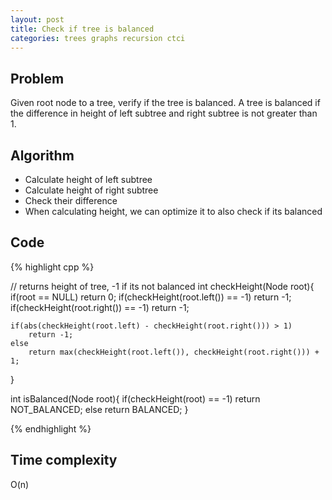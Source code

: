 ```yaml
---
layout: post
title: Check if tree is balanced
categories: trees graphs recursion ctci
---
```


## Problem
Given root node to a tree, verify if the tree is balanced. A tree is balanced if the difference in height of left subtree and right subtree is not greater than 1.

## Algorithm

- Calculate height of left subtree
- Calculate height of right subtree
- Check their difference
- When calculating height, we can optimize it to also check if its balanced

## Code

{% highlight cpp %}

// returns height of tree, -1 if its not balanced
int checkHeight(Node root){
	if(root == NULL) return 0;
	if(checkHeight(root.left()) == -1) return -1;
	if(checkHeight(root.right()) == -1) return -1;
	
	if(abs(checkHeight(root.left) - checkHeight(root.right())) > 1) 
		return -1;
	else 
	    return max(checkHeight(root.left()), checkHeight(root.right())) + 1;
}

int isBalanced(Node root){
	if(checkHeight(root) == -1) return NOT_BALANCED;
	else return BALANCED;
}

{% endhighlight %}

## Time complexity
O(n)